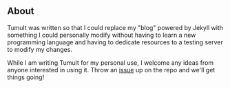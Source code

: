## About

Tumult was written so that I could replace my "blog" powered by Jekyll with something I could personally modify without having to learn a new programming language and having to dedicate resources to a testing server to modify my changes.

While I am writing Tumult for my personal use, I welcome any ideas from anyone interested in using it. Throw an [issue](https://github.com/septor/tumult/issues/new) up on the repo and we'll get things going!
